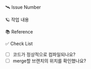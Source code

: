 <!--
제목: [작업] 회원 가입 기능 구현
-->

🛰️ Issue Number  
<!--
ex) #12  
-->

🪐 작업 내용
<!--  
ex)
- 회원 가입 API 개발  
- 이메일 중복 확인 로직 추가  
- 비밀번호 해싱 처리 적용  
- 회원 정보 저장 후 성공/실패 응답 반환
-->

📚 Reference
<!--  
- https://example.com/signup-api (회원 가입 API 설계서)  
- https://example.com/bcrypt (Spring Security BCryptPasswordEncoder 사용법)
-->  

✅ Check List
<!--issue를 올리기 전 작성자가 검토-->  
- [ ] 코드가 정상적으로 컴파일되나요?
- [ ] merge할 브랜치의 위치를 확인했나요?
